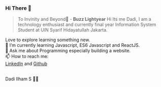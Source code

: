 ### Hi There 👋

> To Invinity and Beyond:rocket: - **Buzz Lightyear**
Hi Its me Dadi, I am a technology enthusiast and currently final year Information System Student at UIN Syarif Hidayatullah Jakarta. <br />

Love to explore learning something new. <br />
🌱 I’m currently learning Javascript, ES6 Javascript and ReactJS. <br />
💬 Ask me about Programming especially building a website. <br />
📫 How to reach me: <br />
[LinkedIn](https://www.linkedin.com/in/idadilham/) and [Github](https://github.com/idadhamz)

<br /> Dadi Ilham S 🙋‍♂️

<!--
**idadhamz/idadhamz** is a ✨ _special_ ✨ repository because its `README.md` (this file) appears on your GitHub profile.

Here are some ideas to get you started:

- 🔭 I’m currently working on ...
- 🌱 I’m currently learning ...
- 👯 I’m looking to collaborate on ...
- 🤔 I’m looking for help with ...
- 💬 Ask me about ...
- 📫 How to reach me: ...
- 😄 Pronouns: ...
- ⚡ Fun fact: ...
-->
